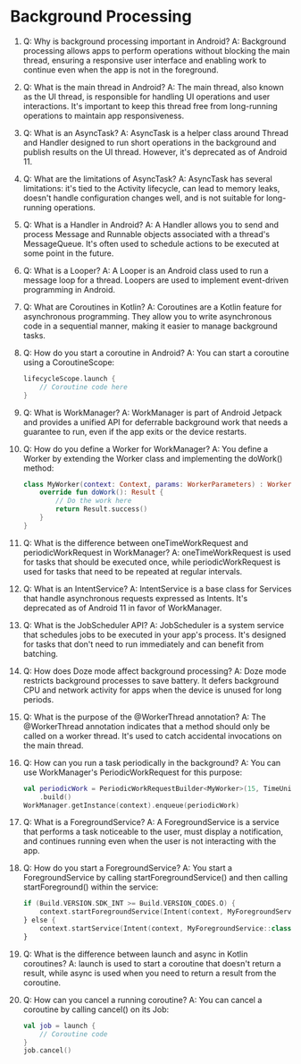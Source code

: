 # Background Processing

1. Q: Why is background processing important in Android?
   A: Background processing allows apps to perform operations without blocking the main thread, ensuring a responsive user interface and enabling work to continue even when the app is not in the foreground.

2. Q: What is the main thread in Android?
   A: The main thread, also known as the UI thread, is responsible for handling UI operations and user interactions. It's important to keep this thread free from long-running operations to maintain app responsiveness.

3. Q: What is an AsyncTask?
   A: AsyncTask is a helper class around Thread and Handler designed to run short operations in the background and publish results on the UI thread. However, it's deprecated as of Android 11.

4. Q: What are the limitations of AsyncTask?
   A: AsyncTask has several limitations: it's tied to the Activity lifecycle, can lead to memory leaks, doesn't handle configuration changes well, and is not suitable for long-running operations.

5. Q: What is a Handler in Android?
   A: A Handler allows you to send and process Message and Runnable objects associated with a thread's MessageQueue. It's often used to schedule actions to be executed at some point in the future.

6. Q: What is a Looper?
   A: A Looper is an Android class used to run a message loop for a thread. Loopers are used to implement event-driven programming in Android.

7. Q: What are Coroutines in Kotlin?
   A: Coroutines are a Kotlin feature for asynchronous programming. They allow you to write asynchronous code in a sequential manner, making it easier to manage background tasks.

8. Q: How do you start a coroutine in Android?
   A: You can start a coroutine using a CoroutineScope:
   ```kotlin
   lifecycleScope.launch {
       // Coroutine code here
   }
   ```

9. Q: What is WorkManager?
   A: WorkManager is part of Android Jetpack and provides a unified API for deferrable background work that needs a guarantee to run, even if the app exits or the device restarts.

10. Q: How do you define a Worker for WorkManager?
    A: You define a Worker by extending the Worker class and implementing the doWork() method:
    ```kotlin
    class MyWorker(context: Context, params: WorkerParameters) : Worker(context, params) {
        override fun doWork(): Result {
            // Do the work here
            return Result.success()
        }
    }
    ```

11. Q: What is the difference between oneTimeWorkRequest and periodicWorkRequest in WorkManager?
    A: oneTimeWorkRequest is used for tasks that should be executed once, while periodicWorkRequest is used for tasks that need to be repeated at regular intervals.

12. Q: What is an IntentService?
    A: IntentService is a base class for Services that handle asynchronous requests expressed as Intents. It's deprecated as of Android 11 in favor of WorkManager.

13. Q: What is the JobScheduler API?
    A: JobScheduler is a system service that schedules jobs to be executed in your app's process. It's designed for tasks that don't need to run immediately and can benefit from batching.

14. Q: How does Doze mode affect background processing?
    A: Doze mode restricts background processes to save battery. It defers background CPU and network activity for apps when the device is unused for long periods.

15. Q: What is the purpose of the @WorkerThread annotation?
    A: The @WorkerThread annotation indicates that a method should only be called on a worker thread. It's used to catch accidental invocations on the main thread.

16. Q: How can you run a task periodically in the background?
    A: You can use WorkManager's PeriodicWorkRequest for this purpose:
    ```kotlin
    val periodicWork = PeriodicWorkRequestBuilder<MyWorker>(15, TimeUnit.MINUTES)
        .build()
    WorkManager.getInstance(context).enqueue(periodicWork)
    ```

17. Q: What is a ForegroundService?
    A: A ForegroundService is a service that performs a task noticeable to the user, must display a notification, and continues running even when the user is not interacting with the app.

18. Q: How do you start a ForegroundService?
    A: You start a ForegroundService by calling startForegroundService() and then calling startForeground() within the service:
    ```kotlin
    if (Build.VERSION.SDK_INT >= Build.VERSION_CODES.O) {
        context.startForegroundService(Intent(context, MyForegroundService::class.java))
    } else {
        context.startService(Intent(context, MyForegroundService::class.java))
    }
    ```

19. Q: What is the difference between launch and async in Kotlin coroutines?
    A: launch is used to start a coroutine that doesn't return a result, while async is used when you need to return a result from the coroutine.

20. Q: How can you cancel a running coroutine?
    A: You can cancel a coroutine by calling cancel() on its Job:
    ```kotlin
    val job = launch {
        // Coroutine code
    }
    job.cancel()
    ```
